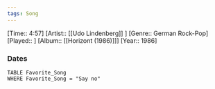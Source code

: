 ```yaml
---
tags: Song  
---
```

[Time:: 4:57]
[Artist:: [[Udo Lindenberg]] ]
[Genre:: German Rock-Pop]
[Played:: ]
[Album:: [[Horizont (1986)]]]
[Year:: 1986]
### Dates
````dataview
TABLE Favorite_Song
WHERE Favorite_Song = "Say no"
````